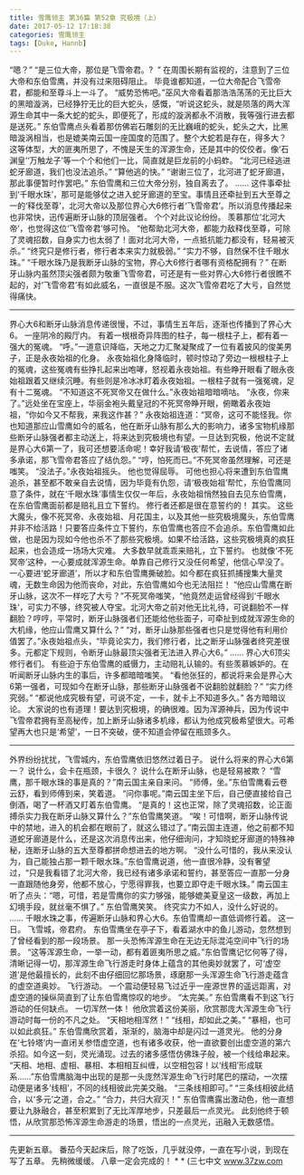 ```yaml
---
title: 雪鹰领主 第36篇 第52章 究极境（上）
date: 2017-05-12 17:18:38
categories: 雪鹰领主
tags: [Duke, Hannb]
---
```


“嗯？”
“是三位大帝，那位是飞雪帝君。?  ”
在周围长期有监视的，注意到了三位大帝和东伯雪鹰，并没有过来阻碍阻止。
毕竟谁都知道，一位大帝配合飞雪帝君，都能和至尊斗上一斗了。
“威势恐怖吧。”巫风大帝看着那浩浩荡荡的无比巨大的黑暗漩涡，已经狰狞无比的巨大蛇头，感慨，“听说这蛇头，就是陨落的两大浑源生命其中一条大蛇的蛇头，即便死了，形成的漩涡都永不消散，我等强行进去都是送死。”
东伯雪鹰点头看着那仿佛岩石雕刻的无比巍峨的蛇头，蛇头之大，比黑暗漩涡相当，也是媲美南云国一座国度的范围了。整个大蛇若是存在，得多大？
这等体型，大的匪夷所思了，不愧是天生的浑源生命，还是其中的佼佼者。像‘石渊皇’‘万触龙子’等一个个和他们一比，简直就是巨龙前的小蚂蚱。
“北河已经逃进蛇牙廊道，我们也没法追杀。”
“算他逃的快。”
“谢谢三位了，北河进了蛇牙廊道，那此事便暂时作罢吧。”
东伯雪鹰和三位大帝分别，独自离去了。
……
这件事牵扯到‘千眼水珠’，那可是能够仗之进入蛇牙廊道的至宝。事情且还牵扯到五大至尊之一的‘释伐至尊’，北河大帝以及那位界心大6修行者‘飞雪帝君’。所以消息传播起来也非常快，迅传遍断牙山脉的顶层强者。
个个对此议论纷纷。
羡慕那位‘北河大帝’，也觉得这位‘飞雪帝君’够可怜。
“他帮助北河大帝，都能力敌释伐至尊，可除了灵魂招数，自身实力也太弱了！面对北河大帝，一点抵抗能力都没有，轻易被灭杀。”
“终究只是修行者，修行者本来实力就极弱。”
“实力不够，自然保不住千眼水珠。”
“千眼水珠乃是我断牙山脉的宝物，界心大6修行者哪有资格配拥有？”
在断牙山脉内虽然顶尖强者颇为敬重飞雪帝君，可还是有一些对界心大6修行者很瞧不起的，对‘飞雪帝君’有如此威名，一直很是不服。这次飞雪帝君吃了大亏，自然觉得痛快。
******
界心大6和断牙山脉消息传递很慢，不过，事情生五年后，逐渐也传播到了界心大6。
一座阴冷的殿厅内。
有着一根根奇异阵图的柱子，每一根柱子上，都有着一强大的冤魂。
“呼。”一道意识降临，天地之力汇聚凝聚成了一位有着披风的俊美男子，正是永夜始祖的化身。
永夜始祖化身降临时，顿时惊动了旁边一根根柱子上的冤魂，这些冤魂有些挣扎起来出咆哮，怒视着永夜始祖。有些睁开眼看了眼永夜始祖跟着又继续沉睡。有些则是冷冰冰盯着永夜始祖。一根柱子就有一强冤魂，足有十二冤魂。
“不知道这不死冥帝又在做什么。”永夜始祖暗暗嘀咕。
“永夜，你来了。”远处坐在宝座上，华丽金袍头戴皇冠的不死冥帝睁开眼，俯瞰着永夜始祖，“你如今又不帮我，来我这作甚？”
永夜始祖连道：“冥帝，这可不能怪我。你也知道那应山雪鹰如今的威名，他在断牙山脉有那么大的影响力，诸多宝物机缘那些断牙山脉强者都主动送上，将来达到究极境也有望。一旦达到究极，他说不定就是界心大6第一了，我可还想要活命呢！幸好我请‘极夜’帮忙，去说情，答应了诸多承诺，那飞雪帝君答应了结仇怨。”
“哼，怕死而已。”不死冥帝虽然理解，可还是嗤笑。
“没法子。”永夜始祖摇头。
他也觉得屈辱。
可他也担心将来遭到东伯雪鹰追杀，甚至都不敢亲自去说情，因为毕竟有仇怨，请‘极夜始祖’帮忙，东伯雪鹰同意了条件，就在‘千眼水珠’事情生仅仅一年后，永夜始祖悄然独自去见东伯雪鹰，在东伯雪鹰面前都是赔礼且立下誓约。
修行者还都是很在意誓约的！
其实。
这些大魔头，像不死冥帝、永夜始祖、月花国主，以及其他一些究极境魔头，东伯雪鹰并非不给活路！只要答应条件立下誓约，东伯雪鹰也答应不会追杀。东伯雪鹰如此做，也是因为现如今他也杀不了那些究极境。如果不给活路，这些究极境真的疯狂起来，也会造成一场场大灾难。
大多数早就乖乖来赔礼，立下誓约。
也就像‘不死冥帝’这种，一心要成就浑源生命。单靠自己修行又没任何希望，他信心早没了。一心要进‘蛇牙廊道’，所以才和东伯雪鹰撕破脸。如今都在疯狂抓捕搜集大量灵魂，无数生命因为他而丧命，对此，东伯雪鹰如今也无法阻拦！
“他应山雪鹰在断牙山脉，这次不一样吃了大亏？”不死冥帝嗤笑，“他竟然走运曾经得到‘千眼水珠’，可实力不够，终究被人夺宝。北河大帝之前对他无比礼待，可说翻脸不一样翻脸？哼哼，平常时，断牙山脉强者们还能给他些面子，可牵扯到成就浑源生命的大机缘，他应山雪鹰又算什么？”
“对，断牙山脉那些强者也只是觉得他有利用价值罢了。”永夜始祖点头，“毕竟论实力，我们修行者，比之断牙山脉强者终究差很多。元都定下规则，令断牙山脉最顶尖强者无法进入界心大6。”
……
界心大6顶尖修行者们。
有些迫于东伯雪鹰的威慑力，主动赔礼认输的。有些羡慕嫉妒的。在听闻断牙山脉内生的事后，许多都暗暗嗤笑。
“看他张狂的，都说将来会是界心大6第一强者，可现如今在断牙山脉，那些断牙山脉强者不说翻脸就翻脸？”
“实力终究弱。”
“都说他成究极有望，可说不定，一卡，就卡上不知道多久。”
各方暗暗议论。
大家说的也有道理！要达到究极境，的确很难。因为浑源神兵，因为传说中飞雪帝君拥有至高秘传，加上断牙山脉诸多机缘，都认为他成究极希望很大。可希望再大也只是‘希望’，一日不突破，便不知道会停留在瓶颈多久。
******
外界纷纷扰扰，飞雪城内，东伯雪鹰依旧悠然过着日子。
说什么将来的界心大6第一？
说什么，会卡在瓶颈，卡很久？
说什么在断牙山脉，也是轻易被欺？
“雪鹰，那千眼水珠的事是真的？”南云国主亲自来问。
“师傅，坐。”东伯雪鹰看云卷云舒，看到师傅到来，笑着道。
“问你事呢。”南云国主坐下后，自己便直接给自己倒酒，喝了一杯酒又盯着东伯雪鹰。
“是真的！这也正常，除了灵魂招数，论正面搏杀实力我在断牙山脉又算什么？”东伯雪鹰笑道。
“唉！可惜啊，断牙山脉传说中的禁地，进入的机会都在眼前了，就这么错过了。”南云国主连道，他之前都不知道蛇牙廊道是什么，还是这次消息传出来，他仔细询问，才知晓蛇牙廊道的特殊神秘，连断牙山脉的五大至尊都拼命想进去的地方啊。
“没什么可惜的，我从来没认为，自己能独占那一颗千眼水珠。”东伯雪鹰说道，他一直很冷静，没有奢望过，“只是我看错了北河大帝，我已经有诸多承诺和誓约，甚至答应一直那一分身一直跟随他身旁，他都不放心，宁愿得罪我，也要立即夺走千眼水珠。”
南云国主听了点头：“嗯，可惜，若是雪鹰你的实力够强，能够媲美夏皇这一级数，再加上幻境手段，就丝毫不惧了。”
东伯雪鹰笑笑。
终究实力不如人，没什么好说的。
……
千眼水珠之事，传遍断牙山脉和界心大6。东伯雪鹰却一直低调修行着。
这一日。
飞雪城，帝君府。
东伯雪鹰坐在亭子下，看着湖水中的鱼儿游动，忽然想到了曾经看到的那一段场景。
那一头恐怖浑源生命在无边无际混沌空间中飞行的场景。
“这等浑源生命，一举一动，都有着匪夷所思之威。”东伯雪鹰记忆何等了得，清晰记得一切，那浑源生命飞行游走时身体上蕴含的其他奥妙就罢了，可‘虚空道’是他最擅长的，此刻不由仔细回忆那场景，琢磨那一头浑源生命飞行游走蕴含的虚空道奥妙。
飞行游动。
一个震动便轻易飞过近乎一座源世界的遥远距离，对虚空道的操纵简直到了让东伯雪鹰惊叹的地步。
“太完美。”
东伯雪鹰看不到这飞行游动的任何缺点。
一切浑然一体！
他欣赏着这份美丽，欣赏那庞大浑源生命飞行游动时每一份的不凡之处。
“天相地相浑然！”
“线相，却如此之美。”
“暴相，也可以如此疯狂。”
东伯雪鹰欣赏着，渐渐的，脑海中却是闪过一道灵光。
他的分身在‘七铃塔’内一直闭关参悟虚空道，也有诸多收获，他一直欲要创出虚空道的第六杀招。如今这一刻，灵光涌现。过去的诸多感悟仿佛珠子般，被一个线给串起来。
“天相、地相、虚相、暴相、本相相互纠缠，以空相包容！以‘线相’形成联系……”东伯雪鹰脑海中出现的是那一头庞然浑源生命飞行时尾巴的摆动，一次摆动便是诸多‘线相’，不同的线相彼此完美交融。
“三条线相即可。”
“三条线相彼此结合，以‘多元’之道，合之。”
“合力，共归大寂灭！”
东伯雪鹰露出激动色，他一直想要让九脉融合，甚至积累到了无比浑厚地步，只差最后一点灵光。
此刻他终于顿悟，从欣赏那恐怖浑源生命游走的场景，悟出的一点灵光，迅融入无数感悟。
******
先更新五章。
番茄今天起床后，除了吃饭，几乎就没停，一直在写小说，到现在写了五章。
先稍微缓缓。
八章一定会完成的！
*
*
(三七中文 www.37zw.com